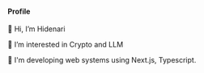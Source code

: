 #### Profile

👋 Hi, I’m Hidenari

👀 I’m interested in Crypto and LLM

🌱 I'm developing web systems using Next.js, Typescript.

<!---
snc2work/snc2work is a ✨ special ✨ repository because its `README.md` (this file) appears on your GitHub profile.
You can click the Preview link to take a look at your changes.
--->
